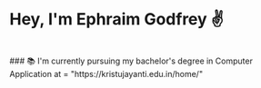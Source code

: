 # Hey, I'm Ephraim Godfrey ✌️
<br>
### 📚 I'm currently pursuing my bachelor's degree in Computer Application at <website>
<website> = "https://kristujayanti.edu.in/home/"